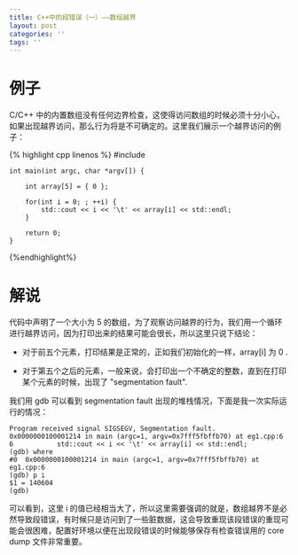 ```yaml
---
title: C++中的段错误（一）——数组越界
layout: post
categories: ''
tags: ''
---
```

# 例子

C/C++ 中的内置数组没有任何边界检查，这使得访问数组的时候必须十分小心，如果出现越界访问，那么行为将是不可确定的。这里我们展示一个越界访问的例子：

{% highlight cpp linenos %}
    #include <iostream>

    int main(int argc, char *argv[]) {

        int array[5] = { 0 };

        for(int i = 0; ; ++i) {
            std::cout << i << '\t' << array[i] << std::endl;
        }

        return 0;
    }
{%endhighlight%}
<!--more-->    

# 解说
代码中声明了一个大小为 5 的数组，为了观察访问越界的行为，我们用一个循环进行越界访问，因为打印出来的结果可能会很长，所以这里只说下结论：

* 对于前五个元素，打印结果是正常的，正如我们初始化的一样，array[i] 为 0 .

* 对于第五个之后的元素，一般来说，会打印出一个不确定的整数，直到在打印某个元素的时候，出现了 "segmentation fault".

我们用 gdb 可以看到 segmentation fault 出现的堆栈情况，下面是我一次实际运行的情况：

    Program received signal SIGSEGV, Segmentation fault.
    0x0000000100001214 in main (argc=1, argv=0x7fff5fbffb70) at eg1.cpp:6
    6	        std::cout << i << '\t' << array[i] << std::endl;
    (gdb) where
    #0  0x0000000100001214 in main (argc=1, argv=0x7fff5fbffb70) at eg1.cpp:6
    (gdb) p i
    $1 = 140604
    (gdb)
    
可以看到，这里 i 的值已经相当大了，所以这里需要强调的就是，数组越界不是必然导致段错误，有时候只是访问到了一些脏数据，这会导致重现该段错误的重现可能会很困难，配置好环境以便在出现段错误的时候能够保存有检查错误用的 core dump 文件非常重要。